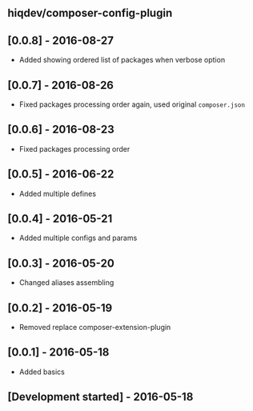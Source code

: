 hiqdev/composer-config-plugin
-----------------------------

## [0.0.8] - 2016-08-27

- Added showing ordered list of packages when verbose option

## [0.0.7] - 2016-08-26

- Fixed packages processing order again, used original `composer.json`

## [0.0.6] - 2016-08-23

- Fixed packages processing order

## [0.0.5] - 2016-06-22

- Added multiple defines

## [0.0.4] - 2016-05-21

- Added multiple configs and params

## [0.0.3] - 2016-05-20

- Changed aliases assembling

## [0.0.2] - 2016-05-19

- Removed replace composer-extension-plugin

## [0.0.1] - 2016-05-18

- Added basics

## [Development started] - 2016-05-18
